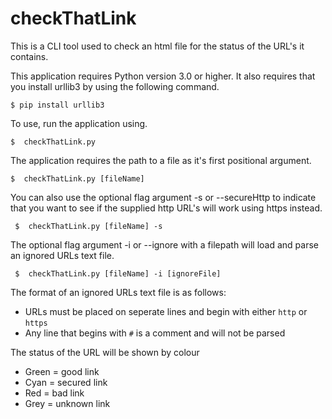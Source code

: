 # checkThatLink

This is a CLI tool used to check an html file for the status of the URL's it contains.

This application requires Python version 3.0 or higher. It also requires that you install urllib3 by using the following command.

```$ pip install urllib3 ```

To use, run the application using.

```$  checkThatLink.py```

The application requires the path to a file as it's first positional argument.

```$  checkThatLink.py [fileName]```

You can also use the optional flag argument -s or --secureHttp to indicate that you want to see if the supplied http URL's
will work using https instead.

``` $  checkThatLink.py [fileName] -s```

The optional flag argument -i or --ignore with a filepath will load and parse an ignored URLs text file.

``` $  checkThatLink.py [fileName] -i [ignoreFile]```

The format of an ignored URLs text file is as follows:
- URLs must be placed on seperate lines and begin with either `http` or `https`
- Any line that begins with `#` is a comment and will not be parsed

The status of the URL will be shown by colour
  - Green = good link
  - Cyan = secured link
  - Red = bad link
  - Grey = unknown link
  

